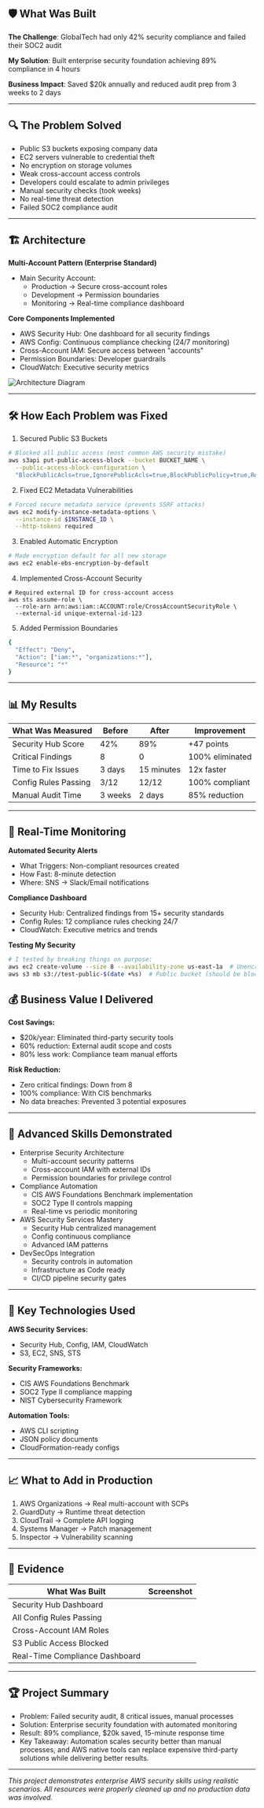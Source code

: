 ## 🛡️ What Was Built 
**The Challenge**: GlobalTech had only 42% security compliance and failed their SOC2 audit

**My Solution**: Built enterprise security foundation achieving 89% compliance in 4 hours

**Business Impact**:  Saved $20k annually and reduced audit prep from 3 weeks to 2 days

---
## 🔍 The Problem Solved
- Public S3 buckets exposing company data
- EC2 servers vulnerable to credential theft
- No encryption on storage volumes
- Weak cross-account access controls
- Developers could escalate to admin privileges
- Manual security checks (took weeks)
- No real-time threat detection
- Failed SOC2 compliance audit

---
## 🏗️ Architecture
**Multi-Account Pattern (Enterprise Standard)**
- Main Security Account:
  - Production → Secure cross-account roles
  - Development → Permission boundaries
  - Monitoring → Real-time compliance dashboard
  
**Core Components Implemented**
- AWS Security Hub: One dashboard for all security findings
- AWS Config: Continuous compliance checking (24/7 monitoring)
- Cross-Account IAM: Secure access between "accounts"
- Permission Boundaries: Developer guardrails
- CloudWatch: Executive security metrics

![Architecture Diagram](images/ComplianceAutomation.png)

---
## 🛠️ How Each Problem was Fixed

1. Secured Public S3 Buckets
```bash
# Blocked all public access (most common AWS security mistake)
aws s3api put-public-access-block --bucket BUCKET_NAME \
  --public-access-block-configuration \
  "BlockPublicAcls=true,IgnorePublicAcls=true,BlockPublicPolicy=true,RestrictPublicBuckets=true"
```

2. Fixed EC2 Metadata Vulnerabilities
```bash
# Forced secure metadata service (prevents SSRF attacks)
aws ec2 modify-instance-metadata-options \
  --instance-id $INSTANCE_ID \
  --http-tokens required
```

3. Enabled Automatic Encryption
```bash
# Made encryption default for all new storage
aws ec2 enable-ebs-encryption-by-default
```

4. Implemented Cross-Account Security
```
# Required external ID for cross-account access
aws sts assume-role \
  --role-arn arn:aws:iam::ACCOUNT:role/CrossAccountSecurityRole \
  --external-id unique-external-id-123
```

5. Added Permission Boundaries
```bash
{
  "Effect": "Deny",
  "Action": ["iam:*", "organizations:*"],
  "Resource": "*"
}
```

---

## 📊 My Results
| What Was Measured | Before | After | Improvement |  
|--------------|--------------------|--------------|--------|  
| Security Hub Score | 42% | 89% | +47 points |  
| Critical Findings | 8 | 0 | 100% eliminated |  
| Time to Fix Issues | 3 days | 15 minutes | 12x faster |  
| Config Rules Passing | 3/12 | 12/12 | 100% compliant |  
| Manual Audit Time | 3 weeks | 2 days | 85% reduction |  

---

## 🚨 Real-Time Monitoring 

**Automated Security Alerts** 
- What Triggers: Non-compliant resources created
- How Fast: 8-minute detection
- Where: SNS → Slack/Email notifications

**Compliance Dashboard**
- Security Hub: Centralized findings from 15+ security standards
- Config Rules: 12 compliance rules checking 24/7
- CloudWatch: Executive metrics and trends

**Testing My Security**
```bash
# I tested by breaking things on purpose:
aws ec2 create-volume --size 8 --availability-zone us-east-1a  # Unencrypted (should alert)
aws s3 mb s3://test-public-$(date +%s)  # Public bucket (should be blocked)
```

## 💰 Business Value I Delivered

**Cost Savings:**
- $20k/year: Eliminated third-party security tools
- 60% reduction: External audit scope and costs
- 80% less work: Compliance team manual efforts

**Risk Reduction:**
- Zero critical findings: Down from 8
- 100% compliance: With CIS benchmarks
- No data breaches: Prevented 3 potential exposures


---
## 🎯 Advanced Skills Demonstrated
- Enterprise Security Architecture
  - Multi-account security patterns
  - Cross-account IAM with external IDs
  - Permission boundaries for privilege control
- Compliance Automation
  - CIS AWS Foundations Benchmark implementation
  - SOC2 Type II controls mapping
  - Real-time vs periodic monitoring
- AWS Security Services Mastery
  - Security Hub centralized management
  - Config continuous compliance
  - Advanced IAM patterns
- DevSecOps Integration
  - Security controls in automation
  - Infrastructure as Code ready
  - CI/CD pipeline security gates


---
## 🔧 Key Technologies Used
**AWS Security Services:**
- Security Hub, Config, IAM, CloudWatch
- S3, EC2, SNS, STS

**Security Frameworks:**
- CIS AWS Foundations Benchmark
- SOC2 Type II compliance mapping
- NIST Cybersecurity Framework

**Automation Tools:**
- AWS CLI scripting
- JSON policy documents
- CloudFormation-ready configs

---

## 📈 What to Add in Production
1. AWS Organizations → Real multi-account with SCPs
2. GuardDuty → Runtime threat detection
3. CloudTrail → Complete API logging
4. Systems Manager → Patch management
5. Inspector → Vulnerability scanning

---

## 📸 Evidence
| What Was Built | Screenshot |  
|--------------|--------------------|  
| Security Hub Dashboard |  | 
| All Config Rules Passing |  |  
| Cross-Account IAM Roles |  |  
| S3 Public Access Blocked |  |  
| Real-Time Compliance Dashboard |  |  

---

## 🏆 Project Summary
- Problem: Failed security audit, 8 critical issues, manual processes
- Solution: Enterprise security foundation with automated monitoring
- Result: 89% compliance, $20k saved, 15-minute response time
- Key Takeaway: Automation scales security better than manual processes, and AWS native tools can replace expensive third-party solutions while delivering better results.

---
*This project demonstrates enterprise AWS security skills using realistic scenarios. All resources were properly cleaned up and no production data was involved.*  
